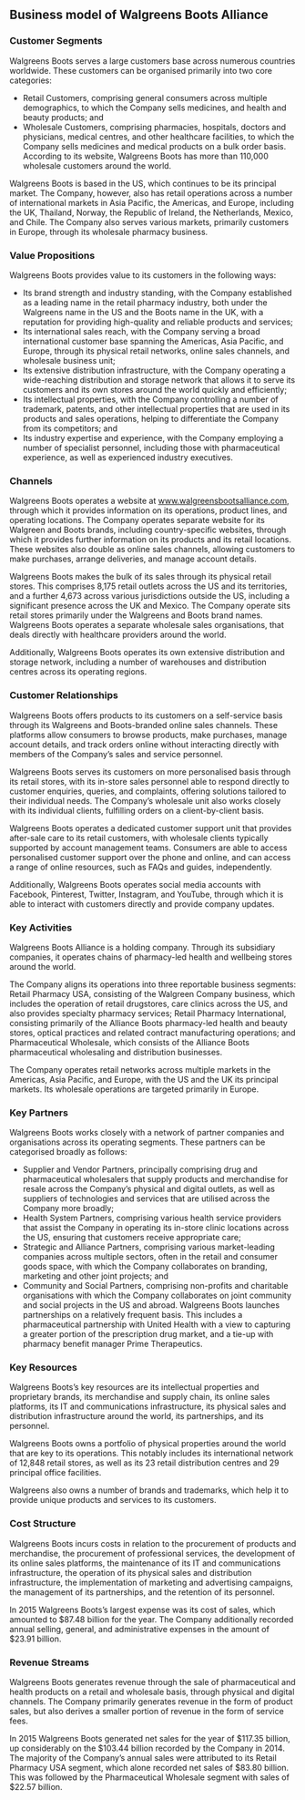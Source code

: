 Business model of Walgreens Boots Alliance
------------------------------------------

 ### Customer Segments

 Walgreens Boots serves a large customers base across numerous countries worldwide. These customers can be organised primarily into two core categories:

  * Retail Customers, comprising general consumers across multiple demographics, to which the Company sells medicines, and health and beauty products; and
 * Wholesale Customers, comprising pharmacies, hospitals, doctors and physicians, medical centres, and other healthcare facilities, to which the Company sells medicines and medical products on a bulk order basis.
  According to its website, Walgreens Boots has more than 110,000 wholesale customers around the world.

 Walgreens Boots is based in the US, which continues to be its principal market. The Company, however, also has retail operations across a number of international markets in Asia Pacific, the Americas, and Europe, including the UK, Thailand, Norway, the Republic of Ireland, the Netherlands, Mexico, and Chile. The Company also serves various markets, primarily customers in Europe, through its wholesale pharmacy business.

 ### Value Propositions

 Walgreens Boots provides value to its customers in the following ways:

  * Its brand strength and industry standing, with the Company established as a leading name in the retail pharmacy industry, both under the Walgreens name in the US and the Boots name in the UK, with a reputation for providing high-quality and reliable products and services;
 * Its international sales reach, with the Company serving a broad international customer base spanning the Americas, Asia Pacific, and Europe, through its physical retail networks, online sales channels, and wholesale business unit;
 * Its extensive distribution infrastructure, with the Company operating a wide-reaching distribution and storage network that allows it to serve its customers and its own stores around the world quickly and efficiently;
 * Its intellectual properties, with the Company controlling a number of trademark, patents, and other intellectual properties that are used in its products and sales operations, helping to differentiate the Company from its competitors; and
 * Its industry expertise and experience, with the Company employing a number of specialist personnel, including those with pharmaceutical experience, as well as experienced industry executives.
  ### Channels

 Walgreens Boots operates a website at www.walgreensbootsalliance.com, through which it provides information on its operations, product lines, and operating locations. The Company operates separate website for its Walgreen and Boots brands, including country-specific websites, through which it provides further information on its products and its retail locations. These websites also double as online sales channels, allowing customers to make purchases, arrange deliveries, and manage account details.

 Walgreens Boots makes the bulk of its sales through its physical retail stores. This comprises 8,175 retail outlets across the US and its territories, and a further 4,673 across various jurisdictions outside the US, including a significant presence across the UK and Mexico. The Company operate sits retail stores primarily under the Walgreens and Boots brand names. Walgreens Boots operates a separate wholesale sales organisations, that deals directly with healthcare providers around the world.

 Additionally, Walgreens Boots operates its own extensive distribution and storage network, including a number of warehouses and distribution centres across its operating regions.

 ### Customer Relationships

 Walgreens Boots offers products to its customers on a self-service basis through its Walgreens and Boots-branded online sales channels. These platforms allow consumers to browse products, make purchases, manage account details, and track orders online without interacting directly with members of the Company’s sales and service personnel.

 Walgreens Boots serves its customers on more personalised basis through its retail stores, with its in-store sales personnel able to respond directly to customer enquiries, queries, and complaints, offering solutions tailored to their individual needs. The Company’s wholesale unit also works closely with its individual clients, fulfilling orders on a client-by-client basis.

 Walgreens Boots operates a dedicated customer support unit that provides after-sale care to its retail customers, with wholesale clients typically supported by account management teams. Consumers are able to access personalised customer support over the phone and online, and can access a range of online resources, such as FAQs and guides, independently.

 Additionally, Walgreens Boots operates social media accounts with Facebook, Pinterest, Twitter, Instagram, and YouTube, through which it is able to interact with customers directly and provide company updates.

 ### Key Activities

 Walgreens Boots Alliance is a holding company. Through its subsidiary companies, it operates chains of pharmacy-led health and wellbeing stores around the world.

 The Company aligns its operations into three reportable business segments: Retail Pharmacy USA, consisting of the Walgreen Company business, which includes the operation of retail drugstores, care clinics across the US, and also provides specialty pharmacy services; Retail Pharmacy International, consisting primarily of the Alliance Boots pharmacy-led health and beauty stores, optical practices and related contract manufacturing operations; and Pharmaceutical Wholesale, which consists of the Alliance Boots pharmaceutical wholesaling and distribution businesses.

 The Company operates retail networks across multiple markets in the Americas, Asia Pacific, and Europe, with the US and the UK its principal markets. Its wholesale operations are targeted primarily in Europe.

 ### Key Partners

 Walgreens Boots works closely with a network of partner companies and organisations across its operating segments. These partners can be categorised broadly as follows:

  * Supplier and Vendor Partners, principally comprising drug and pharmaceutical wholesalers that supply products and merchandise for resale across the Company’s physical and digital outlets, as well as suppliers of technologies and services that are utilised across the Company more broadly;
 * Health System Partners, comprising various health service providers that assist the Company in operating its in-store clinic locations across the US, ensuring that customers receive appropriate care;
 * Strategic and Alliance Partners, comprising various market-leading companies across multiple sectors, often in the retail and consumer goods space, with which the Company collaborates on branding, marketing and other joint projects; and
 * Community and Social Partners, comprising non-profits and charitable organisations with which the Company collaborates on joint community and social projects in the US and abroad.
  Walgreens Boots launches partnerships on a relatively frequent basis. This includes a pharmaceutical partnership with United Health with a view to capturing a greater portion of the prescription drug market, and a tie-up with pharmacy benefit manager Prime Therapeutics.

 ### Key Resources

 Walgreens Boots’s key resources are its intellectual properties and proprietary brands, its merchandise and supply chain, its online sales platforms, its IT and communications infrastructure, its physical sales and distribution infrastructure around the world, its partnerships, and its personnel.

 Walgreens Boots owns a portfolio of physical properties around the world that are key to its operations. This notably includes its international network of 12,848 retail stores, as well as its 23 retail distribution centres and 29 principal office facilities.

 Walgreens also owns a number of brands and trademarks, which help it to provide unique products and services to its customers.

 ### Cost Structure

 Walgreens Boots incurs costs in relation to the procurement of products and merchandise, the procurement of professional services, the development of its online sales platforms, the maintenance of its IT and communications infrastructure, the operation of its physical sales and distribution infrastructure, the implementation of marketing and advertising campaigns, the management of its partnerships, and the retention of its personnel.

 In 2015 Walgreens Boots’s largest expense was its cost of sales, which amounted to $87.48 billion for the year. The Company additionally recorded annual selling, general, and administrative expenses in the amount of $23.91 billion.

 ### Revenue Streams

 Walgreens Boots generates revenue through the sale of pharmaceutical and health products on a retail and wholesale basis, through physical and digital channels. The Company primarily generates revenue in the form of product sales, but also derives a smaller portion of revenue in the form of service fees.

 In 2015 Walgreens Boots generated net sales for the year of $117.35 billion, up considerably on the $103.44 billion recorded by the Company in 2014. The majority of the Company’s annual sales were attributed to its Retail Pharmacy USA segment, which alone recorded net sales of $83.80 billion. This was followed by the Pharmaceutical Wholesale segment with sales of $22.57 billion.
